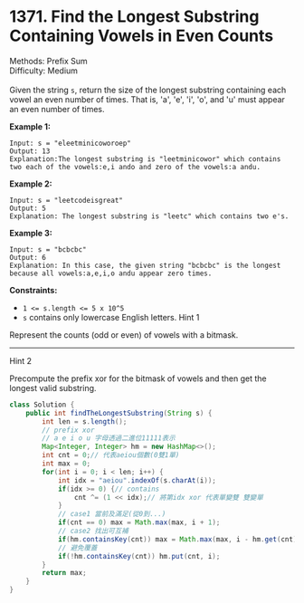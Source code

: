 # 1371. Find the Longest Substring Containing Vowels in Even Counts  

  Methods: Prefix Sum </br> Difficulty: Medium </br> </br>Given the string `s`, return the size of the longest substring containing each vowel an even number of times. That is, 'a', 'e', 'i', 'o', and 'u' must appear an even number of times.

**Example 1:**

```plain text
Input: s = "eleetminicoworoep"
Output: 13
Explanation:The longest substring is "leetminicowor" which contains two each of the vowels:e,i ando and zero of the vowels:a andu.

```

**Example 2:**

```plain text
Input: s = "leetcodeisgreat"
Output: 5
Explanation: The longest substring is "leetc" which contains two e's.

```

**Example 3:**

```plain text
Input: s = "bcbcbc"
Output: 6
Explanation: In this case, the given string "bcbcbc" is the longest because all vowels:a,e,i,o andu appear zero times.

```

**Constraints:**

- `1 <= s.length <= 5 x 10^5`
- `s` contains only lowercase English letters.
Hint 1

Represent the counts (odd or even) of vowels with a bitmask.

---

Hint 2

Precompute the prefix xor for the bitmask of vowels and then get the longest valid substring.

```java
class Solution {
    public int findTheLongestSubstring(String s) {
        int len = s.length();
        // prefix xor
        // a e i o u 字母透過二進位11111表示
        Map<Integer, Integer> hm = new HashMap<>();
        int cnt = 0;// 代表aeiou個數(0雙1單)
        int max = 0;
        for(int i = 0; i < len; i++) {
            int idx = "aeiou".indexOf(s.charAt(i));
            if(idx >= 0) {// contains
                cnt ^= (1 << idx);// 將第idx xor 代表單變雙 雙變單
            }
            // case1 當前及滿足(從0到...)
            if(cnt == 0) max = Math.max(max, i + 1);
            // case2 找出可互補
            if(hm.containsKey(cnt)) max = Math.max(max, i - hm.get(cnt));
            // 避免覆蓋
            if(!hm.containsKey(cnt)) hm.put(cnt, i);
        }
        return max;
    }
}
```



